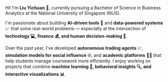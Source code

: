 Hi! I'm **Liu Yichuan** 👋, currently pursuing a Bachelor of Science in Business Analytics at the National University of Singapore (NUS). 

I'm passionate about building **AI-driven tools** 🤖 and **data-powered systems** 📈 that solve real-world problems — especially at the intersection of **technology 💻, finance 💰, and human decision-making 🧠**.

Over the past year, I've developed **autonomous trading agents** 💹, **simulation models for social influence** 🌐, and **academic platforms** 🧑‍🏫 that help students manage coursework more efficiently. I enjoy working on projects that combine **machine learning 🤖, behavioral insights 🔍, and interactive visualizations 📊**.